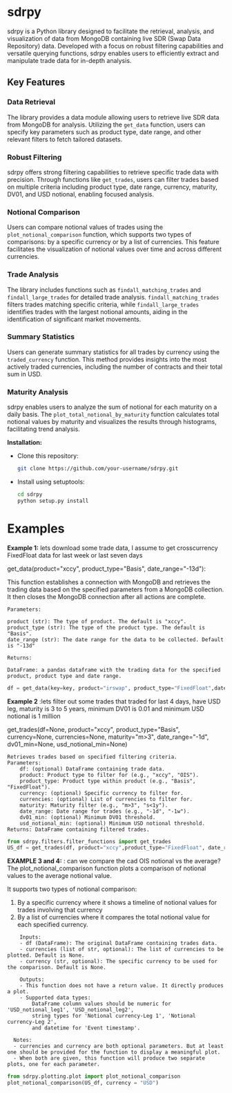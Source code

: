 # sdrpy

sdrpy is a Python library designed to facilitate the retrieval, analysis, and visualization of data from MongoDB containing live SDR (Swap Data Repository) data. Developed with a focus on robust filtering capabilities and versatile querying functions, sdrpy enables users to efficiently extract and manipulate trade data for in-depth analysis.

## Key Features

### Data Retrieval

The library provides a data module allowing users to retrieve live SDR data from MongoDB for analysis. Utilizing the `get_data` function, users can specify key parameters such as product type, date range, and other relevant filters to fetch tailored datasets.

### Robust Filtering

sdrpy offers strong filtering capabilities to retrieve specific trade data with precision. Through functions like `get_trades`, users can filter trades based on multiple criteria including product type, date range, currency, maturity, DV01, and USD notional, enabling focused analysis.

### Notional Comparison

Users can compare notional values of trades using the `plot_notional_comparison` function, which supports two types of comparisons: by a specific currency or by a list of currencies. This feature facilitates the visualization of notional values over time and across different currencies.

### Trade Analysis

The library includes functions such as `findall_matching_trades` and `findall_large_trades` for detailed trade analysis. `findall_matching_trades` filters trades matching specific criteria, while `findall_large_trades` identifies trades with the largest notional amounts, aiding in the identification of significant market movements.

### Summary Statistics

Users can generate summary statistics for all trades by currency using the `traded_currency` function. This method provides insights into the most actively traded currencies, including the number of contracts and their total sum in USD.

### Maturity Analysis

sdrpy enables users to analyze the sum of notional for each maturity on a daily basis. The `plot_total_notional_by_maturity` function calculates total notional values by maturity and visualizes the results through histograms, facilitating trend analysis.

**Installation:**

- Clone this repository:
  ```bash
  git clone https://github.com/your-username/sdrpy.git
  ```
- Install using setuptools:
  ```bash
  cd sdrpy
  python setup.py install
  ```


# Examples  
**Example 1:** lets download some trade data, I assume to get crosscurrency FixedFloat data for last week or last seven days

get_data(product="xccy", product_type="Basis", date_range="-13d"):

This function establishes a connection with MongoDB and retrieves the trading data based on the specified parameters from a MongoDB collection. It then closes the MongoDB connection after all actions are complete.

    Parameters:

    product (str): The type of product. The default is "xccy".
    product_type (str): The type of the product type. The default is "Basis".
    date_range (str): The date range for the data to be collected. Default is "-13d"

    Returns:

    DataFrame: a pandas dataframe with the trading data for the specified product, product type and date range.  


```python
df = get_data(key=key, product="irswap", product_type="FixedFloat",date_range="-1w") # or can use "-7d" in the date_range argument
```


**Example 2** :lets filter out some trades that traded for last 4 days, have USD leg, maturity is 3 to 5 years, minimum DV01 is 0.01 and minimum USD notional is 1 million

get_trades(df=None, product="xccy", product_type="Basis", currency=None, currencies=None, maturity="m>3", date_range="-1d", dv01_min=None, usd_notional_min=None)

    Retrieves trades based on specified filtering criteria.
    Parameters:
        df: (optional) DataFrame containing trade data.
        product: Product type to filter for (e.g., "xccy", "OIS").
        product_type: Product type within product (e.g., "Basis", "FixedFloat").
        currency: (optional) Specific currency to filter for.
        currencies: (optional) List of currencies to filter for.
        maturity: Maturity filter (e.g., "m>3", "s<1y").
        date_range: Date range for trades (e.g., "-1d", "-1w").
        dv01_min: (optional) Minimum DV01 threshold.
        usd_notional_min: (optional) Minimum USD notional threshold.
    Returns: DataFrame containing filtered trades.


```python
from sdrpy.filters.filter_functions import get_trades
US_df = get_trades(df, product="xccy",product_type="FixedFloat", date_range="-4d", currency="USD", maturity="3<m<5", dv01_min=0.01, usd_notional_min=1000000)
```

**EXAMPLE 3 and 4:** : can we compare the cad OIS notional vs the average?
The plot_notional_comparison function plots a comparison of notional values to the average notional value.

It supports two types of notional comparison:

1.   By a specific currency where it shows a timeline of notional values for trades involving that currency
2.   By a list of currencies where it compares the total notional value for each specified currency.
    


```
    Inputs:
    - df (DataFrame): The original DataFrame containing trades data.
    - currencies (list of str, optional): The list of currencies to be plotted. Default is None.
    - currency (str, optional): The specific currency to be used for the comparison. Default is None.
    
    Outputs:
    - This function does not have a return value. It directly produces a plot.
    - Supported data types:
        DataFrame column values should be numeric for 'USD_notional_leg1', 'USD_notional_leg2',
        string types for 'Notional currency-Leg 1', 'Notional currency-Leg 2',
        and datetime for 'Event timestamp'.
```

      
          
      Notes:
      - currencies and currency are both optional parameters. But at least one should be provided for the function to display a meaningful plot.
      - When both are given, this function will produce two separate plots, one for each parameter.

```python
from sdrpy.plotting.plot import plot_notional_comparison
plot_notional_comparison(US_df, currency = "USD")
```








<!-- **Main Functions:**

**`get_trades(df=None, product="xccy", product_type="Basis", currency=None, currencies=None, maturity="m>3", date_range="-1d", dv01_min=None, usd_notional_min=None)`**

- Retrieves trades based on specified filtering criteria.
- **Parameters:**
  - `df`: (optional) DataFrame containing trade data.
  - `product`: Product type to filter for (e.g., "xccy", "OIS").
  - `product_type`: Product type within product (e.g., "Basis", "FixedFloat").
  - `currency`: (optional) Specific currency to filter for.
  - `currencies`: (optional) List of currencies to filter for.
  - `maturity`: Maturity filter (e.g., "m>3", "s<1y").
  - `date_range`: Date range for trades (e.g., "-1d", "-1w").
  - `dv01_min`: (optional) Minimum DV01 threshold.
  - `usd_notional_min`: (optional) Minimum USD notional threshold.
- **Returns:** DataFrame containing filtered trades.

**`daily_report(df, num_curr=3)`**

- Generates a currency-wise daily report based on provided trade data.
- **Parameters:**
  - `df`: DataFrame containing trade data.
  - `num_curr`: (optional) Number of currencies to include in report.
- **Outputs:** Plots and tables containing trade data statistics and insights.


**Usage:**
```python
import sdrpy
sdrpy.get_trades()
```
```python
import sdrpy
sdrpy.daily_report()
``` -->